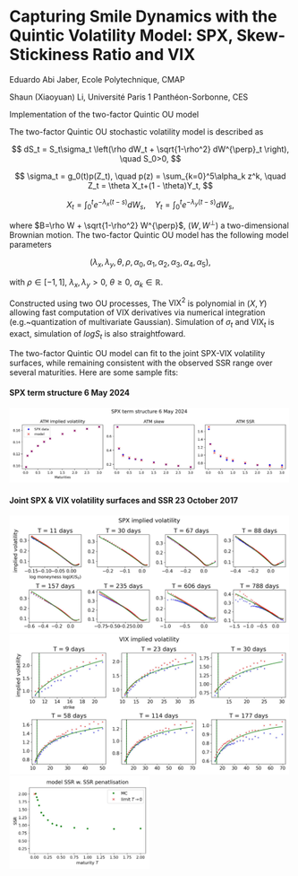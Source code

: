 # Capturing Smile Dynamics with the Quintic Volatility Model: SPX, Skew-Stickiness Ratio and VIX

Eduardo Abi Jaber, Ecole Polytechnique, CMAP

Shaun (Xiaoyuan) Li, Université Paris 1 Panthéon-Sorbonne, CES

Implementation of the two-factor Quintic OU model

The two-factor Quintic OU stochastic volatility model is described as

$$
dS_t = S_t\sigma_t \left(\rho dW_t + \sqrt{1-\rho^2} dW^{\perp}_t \right), \quad S_0>0,
$$

$$
\sigma_t = g_0(t)p(Z_t), \quad p(z) = \sum_{k=0}^5\alpha_k z^k, \quad Z_t =  \theta X_t+(1 - \theta)Y_t,
$$

$$
X_t = \int_0^t e^{-\lambda_x(t-s)}dW_s, \quad Y_t = \int_0^t e^{-\lambda_y(t-s)}dW_s,
$$

where $B=\rho W + \sqrt{1-\rho^2} W^{\perp}$, $(W,W^{\perp})$ a two-dimensional Brownian motion. The two-factor Quintic OU model has the following model parameters

$$
(\lambda_x, \lambda_y, \theta, \rho, \alpha_0, \alpha_1, \alpha_2, \alpha_3, \alpha_4, \alpha_5),$$

with $\rho \in [-1,1]$, $\lambda_x, \lambda_y >0$, $\theta \geq 0$, $\alpha_k \in \mathbb{R}$.

Constructed using two OU processes, The $\mbox{VIX}^2$ is polynomial in $(X, Y)$ allowing fast computation of VIX derivatives via numerical integration (e.g.~quantization of multivariate Gaussian). Simulation of $\sigma_t$ and $\mbox{VIX}_t$ is exact, simulation of $logS_t$ is also straightfoward.  

The two-factor Quintic OU model can fit to the joint SPX-VIX volatility surfaces, while remaining consistent with the observed SSR range over several maturities. Here are some sample fits:

#### SPX term structure 6 May 2024
<img src="images/spx_term_structure_calib_06052024.jpg" alt="PDF Preview" width="500"/>

#### Joint SPX & VIX volatility surfaces and SSR 23 October 2017
<img src="images/spx_2_fac_long_2_w_ssr.jpg" alt="PDF Preview" width="500"/>
<img src="images/vix_2_fac_long_w_ssr.jpg" alt="PDF Preview" width="500"/>
<img src="images/two_factor_quintic_ou_ssr_calib.jpg" alt="PDF Preview" width="250"/>


